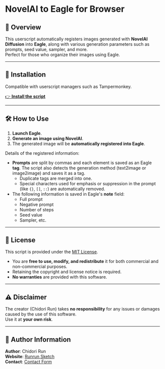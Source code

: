 
# NovelAI to Eagle for Browser

## 🔧 Overview

This userscript automatically registers images generated with **NovelAI Diffusion** into **Eagle**, along with various generation parameters such as prompts, seed value, sampler, and more.  
Perfect for those who organize their images using Eagle.

---

## 🚀 Installation

Compatible with userscript managers such as Tampermonkey.

[👉 **Install the script**](https://github.com/chidori-run/novelai-to-eagle-browser/raw/refs/heads/main/novelai_to_eagle.user.js)

---

## 🛠️ How to Use

1. **Launch Eagle**.
2. **Generate an image using NovelAI**.
3. The generated image will be **automatically registered into Eagle**.

Details of the registered information:

- **Prompts** are split by commas and each element is saved as an Eagle **tag**. The script also detects the generation method (text2image or image2image) and saves it as a tag.
  - Duplicate tags are merged into one.
  - Special characters used for emphasis or suppression in the prompt (like `{}`, `[]`, `::`) are automatically removed.
- The following information is saved in Eagle's **note** field:
  - Full prompt  
  - Negative prompt  
  - Number of steps  
  - Seed value  
  - Sampler, etc.

---

## 📄 License

This script is provided under the [MIT License](LICENSE).

- You are **free to use, modify, and redistribute** it for both commercial and non-commercial purposes.
- Retaining the copyright and license notice is required.
- **No warranties** are provided with this software.

---

## ⚠️ Disclaimer

The creator (Chidori Run) takes **no responsibility** for any issues or damages caused by the use of this software.  
Use it at **your own risk**.

---

## 👤 Author Information

**Author**: Chidori Run  
**Website**: [Runrun Sketch](https://runrunsketch.net)  
**Contact**: [Contact Form](https://runrunsketch.net/contact/)
